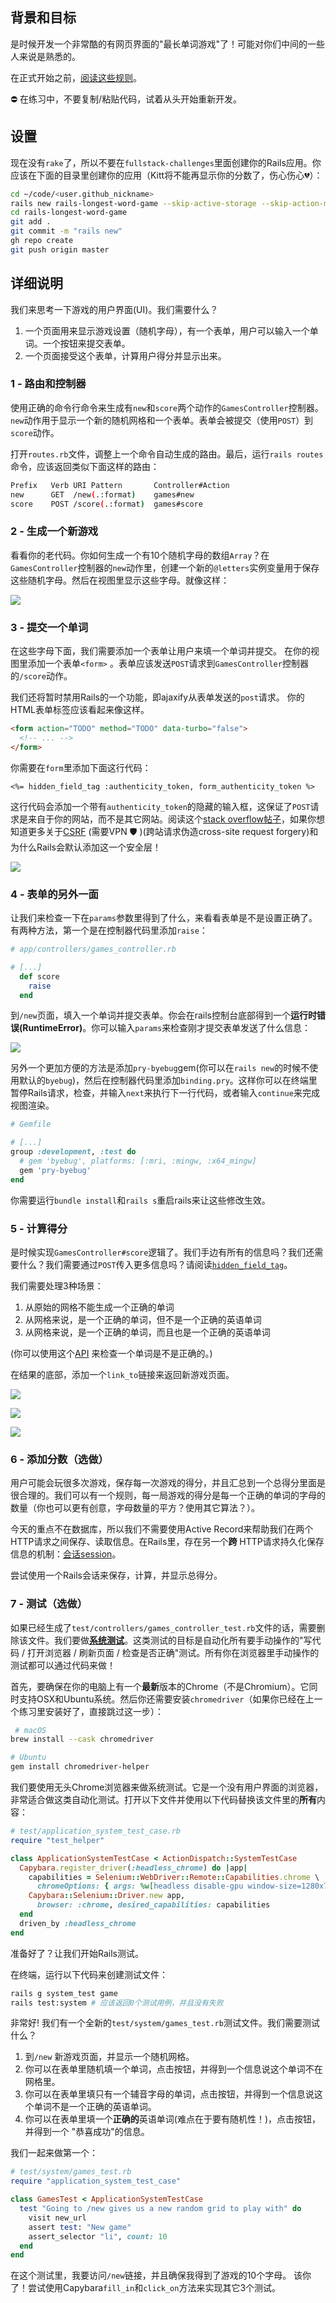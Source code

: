 ## 背景和目标

是时候开发一个非常酷的有网页界面的"最长单词游戏"了！可能对你们中间的一些人来说是熟悉的。

在正式开始之前，[阅读这些规则](https://github.com/lewagon/fullstack-challenges/tree/master/01-Ruby/06-Parsing/02-Numbers-and-Letters)。

⛔️ 在练习中，不要复制/粘贴代码，试着从头开始重新开发。

## 设置

现在没有`rake`了，所以不要在`fullstack-challenges`里面创建你的Rails应用。你应该在下面的目录里创建你的应用（Kitt将不能再显示你的分数了，伤心伤心💔）：

```bash
cd ~/code/<user.github_nickname>
rails new rails-longest-word-game --skip-active-storage --skip-action-mailbox
cd rails-longest-word-game
git add .
git commit -m "rails new"
gh repo create
git push origin master
```

## 详细说明

我们来思考一下游戏的用户界面(UI)。我们需要什么？

1. 一个页面用来显示游戏设置（随机字母），有一个表单，用户可以输入一个单词。一个按钮来提交表单。
2. 一个页面接受这个表单，计算用户得分并显示出来。

### 1 - 路由和控制器

使用正确的命令行命令来生成有`new`和`score`两个动作的`GamesController`控制器。`new`动作用于显示一个新的随机网格和一个表单。表单会被提交（使用`POST`）到`score`动作。

打开`routes.rb`文件，调整上一个命令自动生成的路由。最后，运行`rails routes`命令，应该返回类似下面这样的路由：

```bash
Prefix   Verb URI Pattern       Controller#Action
new      GET  /new(.:format)    games#new
score    POST /score(.:format)  games#score
```

### 2 - 生成一个新游戏

看看你的老代码。你如何生成一个有10个随机字母的数组`Array`？在`GamesController`控制器的`new`动作里，创建一个新的`@letters`实例变量用于保存这些随机字母。然后在视图里显示这些字母。就像这样：

![](https://raw.githubusercontent.com/lewagon/fullstack-images/master/rails/longest-word-game/new_game.png)

### 3 - 提交一个单词

在这些字母下面，我们需要添加一个表单让用户来填一个单词并提交。
在你的视图里添加一个表单`<form>` 。表单应该发送`POST`请求到`GamesController`控制器的`/score`动作。

我们还将暂时禁用Rails的一个功能，即ajaxify从表单发送的`post`请求。
你的HTML表单标签应该看起来像这样。

```html
<form action="TODO" method="TODO" data-turbo="false">
  <!-- ... -->
</form>
```

你需要在`form`里添加下面这行代码：

```erb
<%= hidden_field_tag :authenticity_token, form_authenticity_token %>
```
这行代码会添加一个带有`authenticity_token`的隐藏的输入框，这保证了`POST`请求是来自于你的网站，而不是其它网站。阅读这个[stack overflow帖子](https://stackoverflow.com/questions/941594/understanding-the-rails-authenticity-token)，如果你想知道更多关于[CSRF](https://en.wikipedia.org/wiki/Cross-site_request_forgery) (需要VPN 🛡 )(跨站请求伪造cross-site request forgery)和为什么Rails会默认添加这一个安全层！


![](https://raw.githubusercontent.com/lewagon/fullstack-images/master/rails/longest-word-game/new_game_with_form.png)

### 4 - 表单的另外一面

让我们来检查一下在`params`参数里得到了什么，来看看表单是不是设置正确了。
有两种方法，第一个是在控制器代码里添加`raise`：

```ruby
# app/controllers/games_controller.rb

# [...]
  def score
    raise
  end
```

到`/new`页面，填入一个单词并提交表单。你会在rails控制台底部得到一个**运行时错误(RuntimeError)**。你可以输入`params`来检查刚才提交表单发送了什么信息：

![](https://raw.githubusercontent.com/lewagon/fullstack-images/master/rails/longest-word-game/raise.png)

另外一个更加方便的方法是添加`pry-byebug`gem(你可以在`rails new`的时候不使用默认的`byebug`)，然后在控制器代码里添加`binding.pry`。这样你可以在终端里暂停Rails请求，检查，并输入`next`来执行下一行代码，或者输入`continue`来完成视图渲染。

```ruby
# Gemfile

# [...]
group :development, :test do
  # gem 'byebug', platforms: [:mri, :mingw, :x64_mingw]
  gem 'pry-byebug'
end
```

你需要运行`bundle install`和`rails s`重启rails来让这些修改生效。

### 5 - 计算得分

是时候实现`GamesController#score`逻辑了。我们手边有所有的信息吗？我们还需要什么？我们需要通过`POST`传入更多信息吗？请阅读[`hidden_field_tag`](http://api.rubyonrails.org/v5.1/classes/ActionView/Helpers/FormTagHelper.html#method-i-hidden_field_tag)。

我们需要处理3种场景：

1. 从原始的网格不能生成一个正确的单词
2. 从网格来说，是一个正确的单词，但不是一个正确的英语单词
3. 从网格来说，是一个正确的单词，而且也是一个正确的英语单词

(你可以使用这个[API](https://wagon-dictionary.herokuapp.com/) 来检查一个单词是不是正确的。)

在结果的底部，添加一个`link_to`链接来返回新游戏页面。

![](https://raw.githubusercontent.com/lewagon/fullstack-images/master/rails/longest-word-game/cant_be_built.png)

![](https://raw.githubusercontent.com/lewagon/fullstack-images/master/rails/longest-word-game/not_english_word.png)

![](https://raw.githubusercontent.com/lewagon/fullstack-images/master/rails/longest-word-game/congrats.png)

### 6 - 添加分数（选做）

用户可能会玩很多次游戏，保存每一次游戏的得分，并且汇总到一个总得分里面是很合理的。我们可以有一个规则，每一局游戏的得分是每一个正确的单词的字母的数量（你也可以更有创意，字母数量的平方？使用其它算法？）。

今天的重点不在数据库，所以我们不需要使用Active Record来帮助我们在两个HTTP请求之间保存、读取信息。在Rails里，存在另一个**跨** HTTP请求持久化保存信息的机制：[会话session](http://guides.rubyonrails.org/action_controller_overview.html#session)。

尝试使用一个Rails会话来保存，计算，并显示总得分。

### 7 - 测试（选做）

如果已经生成了`test/controllers/games_controller_test.rb`文件的话，需要删除该文件。我们要做[**系统测试**](http://guides.rubyonrails.org/testing.html#system-testing)。这类测试的目标是自动化所有要手动操作的"写代码 / 打开浏览器 / 刷新页面 / 检查是否正确"测试。所有你在浏览器里手动操作的测试都可以通过代码来做！


首先，要确保在你的电脑上有一个**最新**版本的Chrome（不是Chromium）。它同时支持OSX和Ubuntu系统。然后你还需要安装`chromedriver`（如果你已经在上一个练习里安装好了，直接跳过这一步）：

```bash
 # macOS
brew install --cask chromedriver

# Ubuntu
gem install chromedriver-helper
```

我们要使用无头Chrome浏览器来做系统测试。它是一个没有用户界面的浏览器，非常适合做这类自动化测试。打开以下文件并使用以下代码替换该文件里的**所有**内容：

```ruby
# test/application_system_test_case.rb
require "test_helper"

class ApplicationSystemTestCase < ActionDispatch::SystemTestCase
  Capybara.register_driver(:headless_chrome) do |app|
    capabilities = Selenium::WebDriver::Remote::Capabilities.chrome \
      chromeOptions: { args: %w[headless disable-gpu window-size=1280x760] }
    Capybara::Selenium::Driver.new app,
      browser: :chrome, desired_capabilities: capabilities
  end
  driven_by :headless_chrome
end
```
准备好了？让我们开始Rails测试。

在终端，运行以下代码来创建测试文件：

```bash
rails g system_test game
rails test:system # 应该返回0个测试用例，并且没有失败
```

非常好! 我们有一个全新的`test/system/games_test.rb`测试文件。我们需要测试什么？

1. 到`/new` 新游戏页面，并显示一个随机网格。
2. 你可以在表单里随机填一个单词，点击按钮，并得到一个信息说这个单词不在网格里。
3. 你可以在表单里填只有一个辅音字母的单词，点击按钮，并得到一个信息说这个单词不是一个正确的英语单词。
4. 你可以在表单里填一个**正确的**英语单词(难点在于要有随机性！)，点击按钮，并得到一个 "恭喜成功"的信息。

我们一起来做第一个：

```ruby
# test/system/games_test.rb
require "application_system_test_case"

class GamesTest < ApplicationSystemTestCase
  test "Going to /new gives us a new random grid to play with" do
    visit new_url
    assert test: "New game"
    assert_selector "li", count: 10
  end
end
```
在这个测试里，我要访问`/new`链接，并且确保我得到了游戏的10个字母。
该你了！尝试使用Capybara`fill_in`和`click_on`方法来实现其它3个测试。
